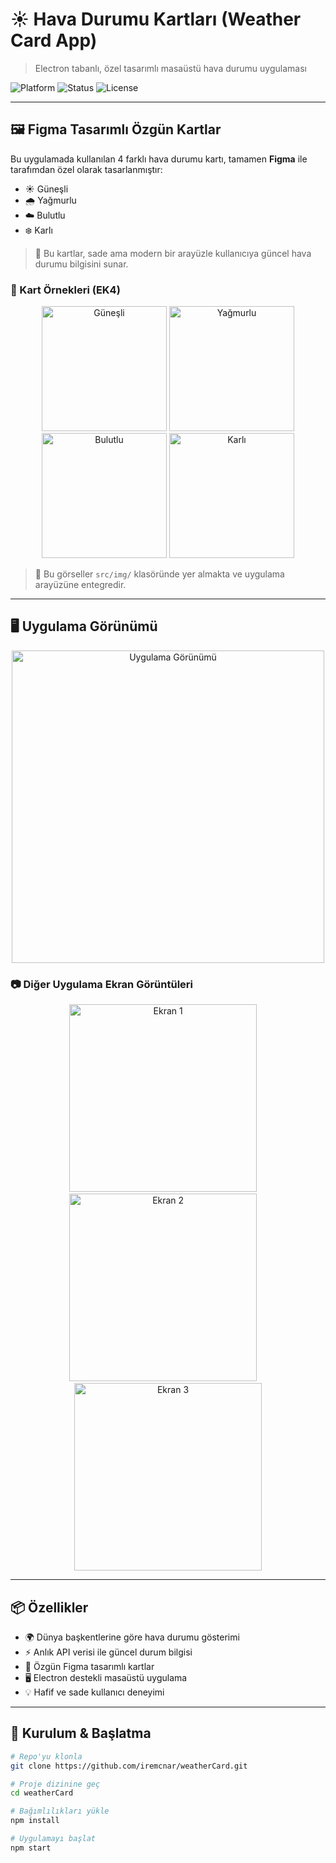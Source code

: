 # ☀️ Hava Durumu Kartları (Weather Card App)  
> Electron tabanlı, özel tasarımlı masaüstü hava durumu uygulaması

![Platform](https://img.shields.io/badge/Platform-Electron-blue?style=for-the-badge)
![Status](https://img.shields.io/badge/Design-Figma%20Custom-purple?style=for-the-badge)
![License](https://img.shields.io/badge/License-MIT-yellow?style=for-the-badge)

---

## 🖼️ Figma Tasarımlı Özgün Kartlar

Bu uygulamada kullanılan 4 farklı hava durumu kartı, tamamen **Figma** ile tarafımdan özel olarak tasarlanmıştır:

- ☀️ Güneşli
- 🌧️ Yağmurlu
- ☁️ Bulutlu
- ❄️ Karlı

> 🎨 Bu kartlar, sade ama modern bir arayüzle kullanıcıya güncel hava durumu bilgisini sunar.

### 🔽 Kart Örnekleri (EK4)

<p align="center">
  <img src="https://github.com/user-attachments/assets/6b9c8341-1834-4051-9af4-ce819f6bce53" width="200" alt="Güneşli" />
  <img src="https://github.com/user-attachments/assets/9afaa021-6362-4e60-9103-e1d71b6669c0" width="200" alt="Yağmurlu" />
  <img src="https://github.com/user-attachments/assets/314e380c-c948-44f8-a6d0-db2757ddb019" width="200" alt="Bulutlu" />
  <img src="https://github.com/user-attachments/assets/ef20c3fb-5272-4f35-aab2-63f28f04e8b6" width="200" alt="Karlı" />
</p>

> 📌 Bu görseller `src/img/` klasöründe yer almakta ve uygulama arayüzüne entegredir.

---

## 🖥️ Uygulama Görünümü

<p align="center">
  <img src="https://github.com/user-attachments/assets/a20e38da-0224-4a2d-85a8-cd7918902f55" width="500" alt="Uygulama Görünümü" />
</p>

### 📷 Diğer Uygulama Ekran Görüntüleri

<p align="center"> <img src="https://github.com/user-attachments/assets/6d199c36-8103-452e-bfb4-afa74b98f5ab" width="300" alt="Ekran 1" /> &nbsp;&nbsp;&nbsp; <img src="https://github.com/user-attachments/assets/8f04cd53-2b48-45be-a746-22774c70245e" width="300" alt="Ekran 2" /> &nbsp;&nbsp;&nbsp; <img src="https://github.com/user-attachments/assets/f0a9d521-6112-48ca-9fa7-06c1599dd327" width="300" alt="Ekran 3" /> </p>

---

## 📦 Özellikler

- 🌍 Dünya başkentlerine göre hava durumu gösterimi
- ⚡ Anlık API verisi ile güncel durum bilgisi
- 🎨 Özgün Figma tasarımlı kartlar
- 🖥️ Electron destekli masaüstü uygulama
- 💡 Hafif ve sade kullanıcı deneyimi

---

## 🚀 Kurulum & Başlatma

```bash
# Repo'yu klonla
git clone https://github.com/iremcnar/weatherCard.git

# Proje dizinine geç
cd weatherCard

# Bağımlılıkları yükle
npm install

# Uygulamayı başlat
npm start

